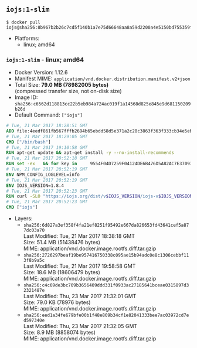 ## `iojs:1-slim`

```console
$ docker pull iojs@sha256:8b967b2b26c7cd5f140b1a7e75d66648aa8a59d2200a4e5150bd755359f04ff1
```

-	Platforms:
	-	linux; amd64

### `iojs:1-slim` - linux; amd64

-	Docker Version: 1.12.6
-	Manifest MIME: `application/vnd.docker.distribution.manifest.v2+json`
-	Total Size: **79.0 MB (78982005 bytes)**  
	(compressed transfer size, not on-disk size)
-	Image ID: `sha256:c6562d118813cc22b5eb984a724ac019f1a14568d825e845e9d681150209b26d`
-	Default Command: `["iojs"]`

```dockerfile
# Tue, 21 Mar 2017 18:28:51 GMT
ADD file:4eedf861fb567fffb2694b65ebdd58d5e371a2c28c3863f363f333cb34e5eb7b in / 
# Tue, 21 Mar 2017 18:29:05 GMT
CMD ["/bin/bash"]
# Tue, 21 Mar 2017 19:10:58 GMT
RUN apt-get update && apt-get install -y --no-install-recommends 		ca-certificates 		curl 		wget 	&& rm -rf /var/lib/apt/lists/*
# Tue, 21 Mar 2017 20:52:18 GMT
RUN set -ex   && for key in     9554F04D7259F04124DE6B476D5A82AC7E37093B     94AE36675C464D64BAFA68DD7434390BDBE9B9C5     0034A06D9D9B0064CE8ADF6BF1747F4AD2306D93     FD3A5288F042B6850C66B31F09FE44734EB7990E     71DCFD284A79C3B38668286BC97EC7A07EDE3FC1     DD8F2338BAE7501E3DD5AC78C273792F7D83545D   ; do     gpg --keyserver ha.pool.sks-keyservers.net --recv-keys "$key"   ; done
# Tue, 21 Mar 2017 20:52:19 GMT
ENV NPM_CONFIG_LOGLEVEL=info
# Tue, 21 Mar 2017 20:52:19 GMT
ENV IOJS_VERSION=1.8.4
# Tue, 21 Mar 2017 20:52:23 GMT
RUN curl -SLO "https://iojs.org/dist/v$IOJS_VERSION/iojs-v$IOJS_VERSION-linux-x64.tar.gz"   && curl -SLO "https://iojs.org/dist/v$IOJS_VERSION/SHASUMS256.txt.asc"   && gpg --verify SHASUMS256.txt.asc   && grep " iojs-v$IOJS_VERSION-linux-x64.tar.gz\$" SHASUMS256.txt.asc | sha256sum -c -   && tar -xzf "iojs-v$IOJS_VERSION-linux-x64.tar.gz" -C /usr/local --strip-components=1   && rm "iojs-v$IOJS_VERSION-linux-x64.tar.gz" SHASUMS256.txt.asc
# Tue, 21 Mar 2017 20:52:23 GMT
CMD ["iojs"]
```

-	Layers:
	-	`sha256:6d827a3ef358f4fa21ef8251f95492e667da826653fd43641cef5a877dc03a70`  
		Last Modified: Tue, 21 Mar 2017 18:38:18 GMT  
		Size: 51.4 MB (51438476 bytes)  
		MIME: application/vnd.docker.image.rootfs.diff.tar.gzip
	-	`sha256:2726297beaf19be957416750338c095ae15b94adc0e8c1306cebbf113f8b9a5c`  
		Last Modified: Tue, 21 Mar 2017 19:58:58 GMT  
		Size: 18.6 MB (18606479 bytes)  
		MIME: application/vnd.docker.image.rootfs.diff.tar.gzip
	-	`sha256:c4c69de3bc709b3656409ddd331f0933ac27185641bceae0315897d32321487e`  
		Last Modified: Thu, 23 Mar 2017 21:32:01 GMT  
		Size: 79.0 KB (78976 bytes)  
		MIME: application/vnd.docker.image.rootfs.diff.tar.gzip
	-	`sha256:eed1a34fe679bfe00b1f48e809b34cf1e82041333bee7ac03972cd7ed597340e`  
		Last Modified: Thu, 23 Mar 2017 21:32:05 GMT  
		Size: 8.9 MB (8858074 bytes)  
		MIME: application/vnd.docker.image.rootfs.diff.tar.gzip
